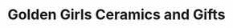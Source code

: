---
title: "Golden Girls Ceramics and Gifts"
url: /raymond/golden-girls-ceramics-and-gifts/
shop: Basteln
---